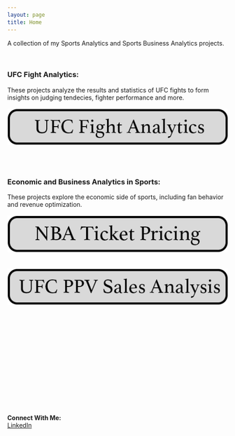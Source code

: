 ```yaml
---
layout: page
title: Home
---
```

A collection of my Sports Analytics and Sports Business Analytics projects.

&nbsp;<br>

### UFC Fight Analytics:
These projects analyze the results and statistics of UFC fights to form insights on judging tendecies, fighter performance and more. &nbsp;<br>
&nbsp;<br>
[![Image](/assets/buttons/ufc_fight_analytics.png)](https://oconnellryan.github.io/ufc-analytics.html)
&nbsp;<br>

&nbsp;<br>

### Economic and Business Analytics in Sports:
These projects explore the economic side of sports, including fan behavior and revenue optimization. &nbsp;<br>
&nbsp;<br>
[![Image](/assets/images/nba_ticket_pricing.png)](https://oconnellryan.github.io/nba-ticket-pricing.html)  &nbsp;<br>
&nbsp;<br>
[![Image](/assets/images/ufc_ppv_analysis.png)](https://oconnellryan.github.io/ufc_ppv.html)  &nbsp;<br>

&nbsp;<br>
&nbsp;<br>
&nbsp;<br>
&nbsp;<br>
&nbsp;<br>
&nbsp;<br>
&nbsp;<br>
&nbsp;<br>
&nbsp;<br>
&nbsp;<br>

&nbsp;<br>

**Connect With Me:** &nbsp;<br>
[LinkedIn](https://www.linkedin.com/in/ryan-m-oconnell/)
